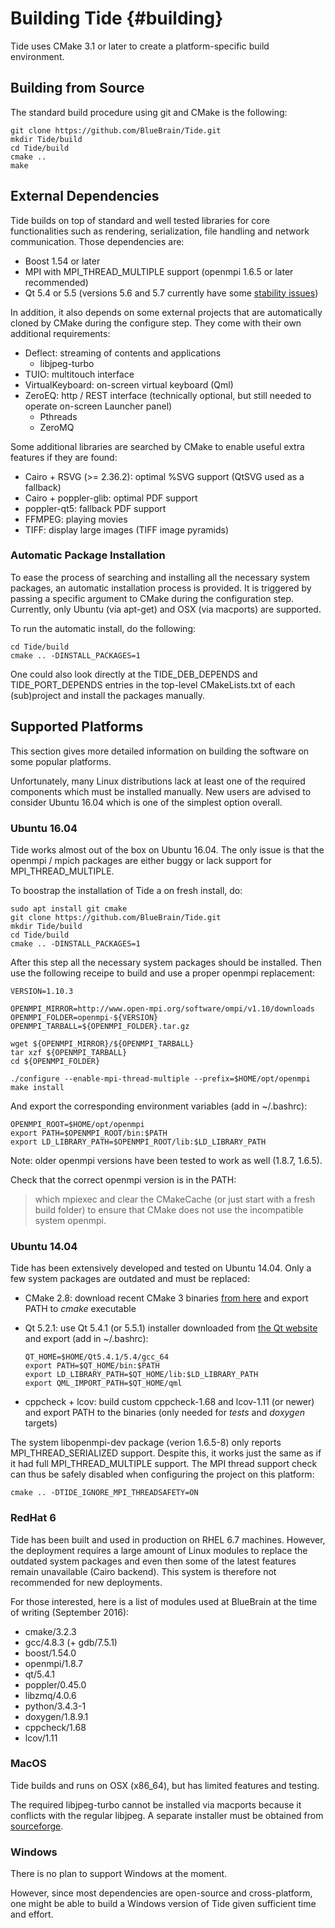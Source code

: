 Building Tide {#building}
============

Tide uses CMake 3.1 or later to create a platform-specific build environment.

## Building from Source

The standard build procedure using git and CMake is the following:

    git clone https://github.com/BlueBrain/Tide.git
    mkdir Tide/build
    cd Tide/build
    cmake ..
    make

## External Dependencies

Tide builds on top of standard and well tested libraries for core
functionalities such as rendering, serialization, file handling and network
communication. Those dependencies are:
* Boost 1.54 or later
* MPI with MPI_THREAD_MULTIPLE support (openmpi 1.6.5 or later recommended)
* Qt 5.4 or 5.5 (versions 5.6 and 5.7 currently have some
  [stability issues](https://github.com/BlueBrain/Tide/issues/80))

In addition, it also depends on some external projects that are automatically
cloned by CMake during the configure step. They come with their own additional
requirements:
* Deflect: streaming of contents and applications
  - libjpeg-turbo
* TUIO: multitouch interface
* VirtualKeyboard: on-screen virtual keyboard (Qml)
* ZeroEQ: http / REST interface (technically optional, but still needed to
  operate on-screen Launcher panel)
  - Pthreads
  - ZeroMQ

Some additional libraries are searched by CMake to enable useful extra
features if they are found:
* Cairo + RSVG (>= 2.36.2): optimal %SVG support (QtSVG used as a fallback)
* Cairo + poppler-glib: optimal PDF support
* poppler-qt5: fallback PDF support
* FFMPEG: playing movies
* TIFF: display large images (TIFF image pyramids)

### Automatic Package Installation

To ease the process of searching and installing all the necessary system
packages, an automatic installation process is provided. It is triggered by
passing a specific argument to CMake during the configuration step.
Currently, only Ubuntu (via apt-get) and OSX (via macports) are supported.

To run the automatic install, do the following:

    cd Tide/build
    cmake .. -DINSTALL_PACKAGES=1

One could also look directly at the TIDE_DEB_DEPENDS and TIDE_PORT_DEPENDS
entries in the top-level CMakeLists.txt of each (sub)project and install the
packages manually.

## Supported Platforms

This section gives more detailed information on building the software on some
popular platforms.

Unfortunately, many Linux distributions lack at least one of the required
components which must be installed manually. New users are advised to consider
Ubuntu 16.04 which is one of the simplest option overall.

### Ubuntu 16.04

Tide works almost out of the box on Ubuntu 16.04. The only issue is that the
openmpi / mpich packages are either buggy or lack support for
MPI_THREAD_MULTIPLE.

To boostrap the installation of Tide a on fresh install, do:

    sudo apt install git cmake
    git clone https://github.com/BlueBrain/Tide.git
    mkdir Tide/build
    cd Tide/build
    cmake .. -DINSTALL_PACKAGES=1

After this step all the necessary system packages should be installed. Then use
the following receipe to build and use a proper openmpi replacement:

    VERSION=1.10.3

    OPENMPI_MIRROR=http://www.open-mpi.org/software/ompi/v1.10/downloads
    OPENMPI_FOLDER=openmpi-${VERSION}
    OPENMPI_TARBALL=${OPENMPI_FOLDER}.tar.gz

    wget ${OPENMPI_MIRROR}/${OPENMPI_TARBALL}
    tar xzf ${OPENMPI_TARBALL}
    cd ${OPENMPI_FOLDER}

    ./configure --enable-mpi-thread-multiple --prefix=$HOME/opt/openmpi
    make install

And export the corresponding environment variables (add in ~/.bashrc):

    OPENMPI_ROOT=$HOME/opt/openmpi
    export PATH=$OPENMPI_ROOT/bin:$PATH
    export LD_LIBRARY_PATH=$OPENMPI_ROOT/lib:$LD_LIBRARY_PATH

Note: older openmpi versions have been tested to work as well (1.8.7, 1.6.5).

Check that the correct openmpi version is in the PATH:
> which mpiexec
and clear the CMakeCache (or just start with a fresh build folder) to ensure
that CMake does not use the incompatible system openmpi.

### Ubuntu 14.04

Tide has been extensively developed and tested on Ubuntu 14.04. Only a few
system packages are outdated and must be replaced:
* CMake 2.8: download recent CMake 3 binaries
  [from here](https://cmake.org/download/) and export PATH to *cmake* executable
* Qt 5.2.1: use Qt 5.4.1 (or 5.5.1) installer downloaded from
  [the Qt website](http://download.qt.io) and export (add in ~/.bashrc):

      QT_HOME=$HOME/Qt5.4.1/5.4/gcc_64
      export PATH=$QT_HOME/bin:$PATH
      export LD_LIBRARY_PATH=$QT_HOME/lib:$LD_LIBRARY_PATH
      export QML_IMPORT_PATH=$QT_HOME/qml

* cppcheck + lcov: build custom cppcheck-1.68 and lcov-1.11 (or newer) and
  export PATH to the binaries (only needed for *tests* and *doxygen* targets)

The system libopenmpi-dev package (verion 1.6.5-8) only reports
MPI_THREAD_SERIALIZED support. Despite this, it works just the same as if it had
full MPI_THREAD_MULTIPLE support. The MPI thread support check can thus be
safely disabled when configuring the project on this platform:

    cmake .. -DTIDE_IGNORE_MPI_THREADSAFETY=ON

### RedHat 6

Tide has been built and used in production on RHEL 6.7 machines. However, the
deployment requires a large amount of Linux modules to replace the outdated
system packages and even then some of the latest features remain unavailable
(Cairo backend). This system is therefore not recommended for new deployments.

For those interested, here is a list of modules used at BlueBrain at the time of
writing (September 2016):
* cmake/3.2.3
* gcc/4.8.3 (+ gdb/7.5.1)
* boost/1.54.0
* openmpi/1.8.7
* qt/5.4.1
* poppler/0.45.0
* libzmq/4.0.6
* python/3.4.3-1
* doxygen/1.8.9.1
* cppcheck/1.68
* lcov/1.11

### MacOS

Tide builds and runs on OSX (x86_64), but has limited features and testing.

The required libjpeg-turbo cannot be installed via macports because it conflicts
with the regular libjpeg. A separate installer must be obtained from
[sourceforge](https://sourceforge.net/projects/libjpeg-turbo/).

### Windows

There is no plan to support Windows at the moment.

However, since most dependencies are open-source and cross-platform, one might
be able to build a Windows version of Tide given sufficient time and effort.
